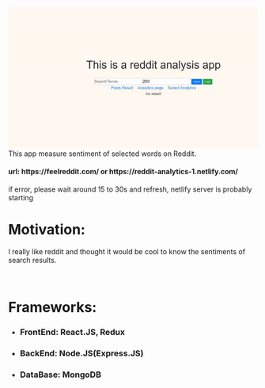  <!-- ![oops image is not showing](https://media.giphy.com/media/51XWAg1UcTaK1gYNFB/giphy.gif)-->
 
<img src="/demo1.gif" alt="oops image is not showing"/>
This app measure sentiment of selected words on Reddit.
<h4>url: https://feelreddit.com/ or https://reddit-analytics-1.netlify.com/</h4>
<p>if error, please wait around 15 to 30s and refresh, netlify server is probably starting</p>
<h1>Motivation:</h1>

I really like reddit and thought it would be cool to know the sentiments of search results.

<br/>
<h1>Frameworks:</h1> 
<ul>
<li><h3>FrontEnd: React.JS, Redux</h3></li>

<li><h3>BackEnd: Node.JS(Express.JS)</h3></li>

<li><h3>DataBase: MongoDB</h3></li>
</ul>
